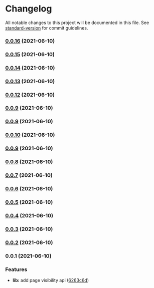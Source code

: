 # Changelog

All notable changes to this project will be documented in this file. See [standard-version](https://github.com/conventional-changelog/standard-version) for commit guidelines.

### [0.0.16](https://github.com/ECJ222/page-visibility-module/compare/v0.0.15...v0.0.16) (2021-06-10)

### [0.0.15](https://github.com/ECJ222/page-visibility-module/compare/v0.0.14...v0.0.15) (2021-06-10)

### [0.0.14](https://github.com/ECJ222/page-visibility-module/compare/v0.0.13...v0.0.14) (2021-06-10)

### [0.0.13](https://github.com/ECJ222/page-visibility-module/compare/v0.0.12...v0.0.13) (2021-06-10)

### [0.0.12](https://github.com/ECJ222/page-visibility-module/compare/v0.0.10...v0.0.12) (2021-06-10)

### [0.0.9](https://github.com/ECJ222/page-visibility-module/compare/v0.0.10...v0.0.9) (2021-06-10)

### [0.0.9](https://github.com/ECJ222/page-visibility-module/compare/v0.0.10...v0.0.9) (2021-06-10)

### [0.0.10](https://github.com/ECJ222/page-visibility-module/compare/v0.0.9...v0.0.10) (2021-06-10)

### [0.0.9](https://github.com/ECJ222/page-visibility-module/compare/v0.0.8...v0.0.9) (2021-06-10)

### [0.0.8](https://github.com/ECJ222/page-visibility-module/compare/v0.0.7...v0.0.8) (2021-06-10)

### [0.0.7](https://github.com/ECJ222/page-visibility-module/compare/v0.0.6...v0.0.7) (2021-06-10)

### [0.0.6](https://github.com/ECJ222/page-visibility-module/compare/v0.0.4...v0.0.6) (2021-06-10)

### [0.0.5](https://github.com/ECJ222/page-visibility-module/compare/v0.0.4...v0.0.5) (2021-06-10)

### [0.0.4](https://github.com/ECJ222/page-visibility-module/compare/v0.0.3...v0.0.4) (2021-06-10)

### [0.0.3](https://github.com/ECJ222/page-visibility-module/compare/v0.0.2...v0.0.3) (2021-06-10)

### [0.0.2](https://github.com/ECJ222/page-visibility-module/compare/v0.0.1...v0.0.2) (2021-06-10)

### 0.0.1 (2021-06-10)


### Features

* **lib:** add page visibility api ([6263c6d](https://github.com/ECJ222/page-visibility-module/commit/6263c6de1f32d394cfed3b2bc7b8711c3ef1f87b))
